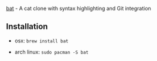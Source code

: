 [bat](https://github.com/sharkdp/bat) - A cat clone with syntax highlighting and Git integration

## Installation

- osx: `brew install bat`

- arch linux: `sudo pacman -S bat`
